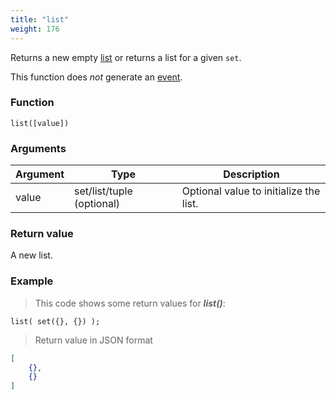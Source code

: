 ```yaml
---
title: "list"
weight: 176
---
```


Returns a new empty [list](../../data-types/list) or returns a list for a given `set`.

This function does *not* generate an [event](../../overview/events).

### Function

`list([value])`

### Arguments

Argument | Type | Description
-------- | ---- | -----------
value | set/list/tuple (optional) | Optional value to initialize the list.

### Return value

A new list.

### Example

> This code shows some return values for ***list()***:

```thingsdb,json_response
list( set({}, {}) );
```

> Return value in JSON format

```json
[
    {},
    {}
]
```
